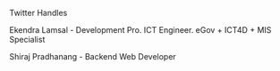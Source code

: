 Twitter Handles

Ekendra Lamsal - Development Pro. ICT Engineer. eGov + ICT4D + MIS Specialist

Shiraj Pradhanang - Backend Web Developer
